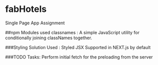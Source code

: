 # fabHotels
Single Page App Assignment

##npm Modules used
  classnames : A simple JavaScript utility for conditionally joining classNames together.

###Styling Solution Used : 
Styled JSX Supported in NEXT.js by default

###TODO Tasks:
Perform initial fetch for the preloading from the server
